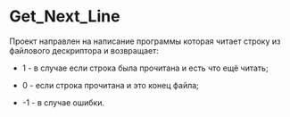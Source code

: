 # Get_Next_Line

Проект направлен на написание программы которая читает строку из файлового дескриптора и возвращает:
 
 - 1 - в случае если строка была прочитана и есть что ещё читать;
 
 - 0 - если строка прочитана и это конец файла;
 
 - -1 - в случае ошибки.
